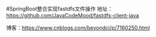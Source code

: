 #SpringBoot整合实现fastdfs文件操作
地址：https://github.com/JavaCodeMood/fastdfs-client-java


博客：https://www.cnblogs.com/beyondcj/p/7160250.html
